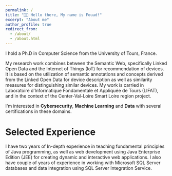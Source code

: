 ```yaml
---
permalink: /
title: "👋🏼 Hello there, My name is Fouad!"
excerpt: "About me"
author_profile: true
redirect_from: 
  - /about/
  - /about.html
---
```


I hold a Ph.D in Computer Science from the University of Tours, France.

My research work combines between the Semantic Web, specifically Linked Open Data and the Internet of Things
(IoT) for recommendation of devices. It is based on the utilization of semantic annotations and concepts derived
from the Linked Open Data for device description as well as similarity measures for distinguishing similar devices.
My work is carried in Laboratoire d’Informatique Fondamentale et Appliquée de Tours (LIFAT), and in the
context of the Center-Val-Loire Smart Loire region project.

I'm interested in **Cybersecurity**, **Machine Learning** and **Data** with several certifications in these domains.

# Selected Experience

I have two years of In-depth experience in teaching fundamental principles of Java programming, as well as web development using Java Enterprise Edition (JEE) for creating dynamic and interactive web applications. I also have couple of years of experience in working with Microsoft SQL Server databases and data integration using SQL Server Integration Service.
